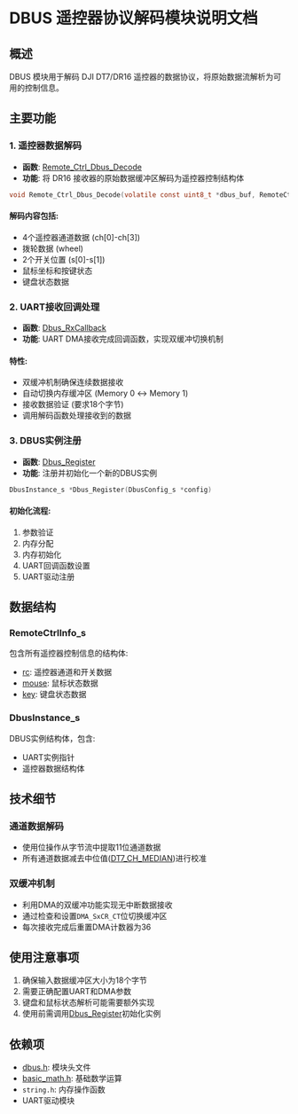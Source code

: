 # DBUS 遥控器协议解码模块说明文档

## 概述

DBUS 模块用于解码 DJI DT7/DR16 遥控器的数据协议，将原始数据流解析为可用的控制信息。

## 主要功能

### 1. 遥控器数据解码
- **函数**: [Remote_Ctrl_Dbus_Decode](file://C:\Users\29568\Documents\GitHub\MidFeed_OmniInfantry\gimbal\MidFeed_OmniInfantry_Gimbal\User\modules\remote_control\dbus\dbus.h#L113-L113)
- **功能**: 将 DR16 接收器的原始数据缓冲区解码为遥控器控制结构体

```c
void Remote_Ctrl_Dbus_Decode(volatile const uint8_t *dbus_buf, RemoteCtrlInfo_s *remote_ctrl_data)
```


#### 解码内容包括:
- 4个遥控器通道数据 (ch[0]-ch[3])
- 拨轮数据 (wheel)
- 2个开关位置 (s[0]-s[1])
- 鼠标坐标和按键状态
- 键盘状态数据

### 2. UART接收回调处理
- **函数**: [Dbus_RxCallback](file://C:\Users\29568\Documents\GitHub\MidFeed_OmniInfantry\gimbal\MidFeed_OmniInfantry_Gimbal\User\modules\remote_control\dbus\dbus.h#L131-L131)
- **功能**: UART DMA接收完成回调函数，实现双缓冲切换机制

#### 特性:
- 双缓冲机制确保连续数据接收
- 自动切换内存缓冲区 (Memory 0 ↔ Memory 1)
- 接收数据验证 (要求18个字节)
- 调用解码函数处理接收到的数据

### 3. DBUS实例注册
- **函数**: [Dbus_Register](file://C:\Users\29568\Documents\GitHub\MidFeed_OmniInfantry\gimbal\MidFeed_OmniInfantry_Gimbal\User\modules\remote_control\dbus\dbus.h#L121-L121)
- **功能**: 注册并初始化一个新的DBUS实例

```c
DbusInstance_s *Dbus_Register(DbusConfig_s *config)
```


#### 初始化流程:
1. 参数验证
2. 内存分配
3. 内存初始化
4. UART回调函数设置
5. UART驱动注册

## 数据结构

### RemoteCtrlInfo_s
包含所有遥控器控制信息的结构体:
- [rc](file://C:\Users\29568\Documents\GitHub\MidFeed_OmniInfantry\gimbal\MidFeed_OmniInfantry_Gimbal\User\modules\remote_control\dbus\dbus.h#L33-L38): 遥控器通道和开关数据
- [mouse](file://C:\Users\29568\Documents\GitHub\MidFeed_OmniInfantry\gimbal\MidFeed_OmniInfantry_Gimbal\User\modules\remote_control\dbus\dbus.h#L44-L51): 鼠标状态数据
- [key](file://C:\Users\29568\Documents\GitHub\MidFeed_OmniInfantry\gimbal\MidFeed_OmniInfantry_Gimbal\User\modules\remote_control\dbus\dbus.h#L57-L79): 键盘状态数据

### DbusInstance_s
DBUS实例结构体，包含:
- UART实例指针
- 遥控器数据结构体

## 技术细节

### 通道数据解码
- 使用位操作从字节流中提取11位通道数据
- 所有通道数据减去中位值([DT7_CH_MEDIAN](file://C:\Users\29568\Documents\GitHub\MidFeed_OmniInfantry\gimbal\MidFeed_OmniInfantry_Gimbal\User\modules\remote_control\dbus\dbus.h#L20-L21))进行校准

### 双缓冲机制
- 利用DMA的双缓冲功能实现无中断数据接收
- 通过检查和设置`DMA_SxCR_CT`位切换缓冲区
- 每次接收完成后重置DMA计数器为36

## 使用注意事项

1. 确保输入数据缓冲区大小为18个字节
2. 需要正确配置UART和DMA参数
3. 键盘和鼠标状态解析可能需要额外实现
4. 使用前需调用[Dbus_Register](file://C:\Users\29568\Documents\GitHub\MidFeed_OmniInfantry\gimbal\MidFeed_OmniInfantry_Gimbal\User\modules\remote_control\dbus\dbus.h#L121-L121)初始化实例

## 依赖项

- [dbus.h](file://C:\Users\29568\Documents\GitHub\MidFeed_OmniInfantry\gimbal\MidFeed_OmniInfantry_Gimbal\User\modules\remote_control\dbus\dbus.h): 模块头文件
- [basic_math.h](file://C:\Users\29568\Documents\GitHub\MidFeed_OmniInfantry\gimbal\MidFeed_OmniInfantry_Gimbal\User\sys\basic\math\basic_math.h): 基础数学运算
- `string.h`: 内存操作函数
- UART驱动模块